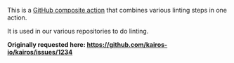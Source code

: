 This is a [GitHub composite action](https://docs.github.com/en/actions/creating-actions/creating-a-composite-action) that combines various linting steps
in one action.

It is used in our various repositories to do linting.

__Originally requested here: https://github.com/kairos-io/kairos/issues/1234__
